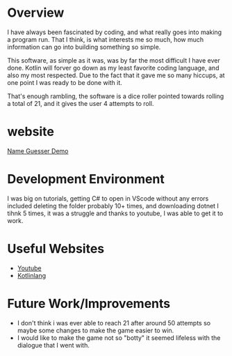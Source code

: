 # Overview

I have always been fascinated by coding, and what really goes into making a program run. That I think, is what interests me so much, how much information can go into building something so simple.

This software, as simple as it was, was by far the most difficult I have ever done. Kotlin will forver go down as my least favorite coding language, and also my most respected. Due to the fact that it gave
me so many hiccups, at one point I was ready to be done with it. 

That's enough rambling, the software is a dice roller pointed towards rolling a total of 21, and it gives the user 4 attempts to roll.
# website

[Name Guesser Demo](https://www.youtube.com/watch?v=A7nnx267pkw&t=180s)

# Development Environment

I was big on tutorials, getting C# to open in VScode without any errors included deleting the folder probably 10+ times, and downloading dotnet I tihnk 5 times, it was a struggle and thanks to youtube, I was able to get it to work. 

# Useful Websites

- [Youtube](https://www.youtube.com/watch?v=A7nnx267pkw&t=180s)
- [Kotlinlang](https://kotlinlang.org/)

# Future Work/Improvements

- I don't think i was ever able to reach 21 after around 50 attempts so maybe some changes to make the game easier to win. 
- I would like to make the game not so "botty" it seemed lifeless with the dialogue that I went with. 
